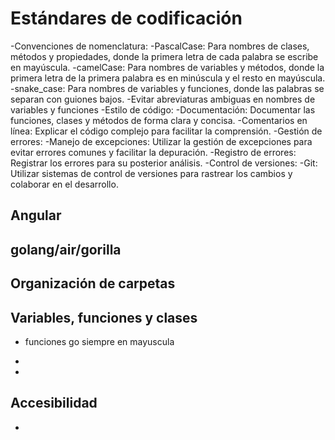 # Estándares de codificación
 -Convenciones de nomenclatura:
    -PascalCase: Para nombres de clases, métodos y propiedades, donde la primera letra de cada palabra se escribe en mayúscula. 
    -camelCase: Para nombres de variables y métodos, donde la primera letra de la primera palabra es en minúscula y el resto en mayúscula. 
    -snake_case: Para nombres de variables y funciones, donde las palabras se separan con guiones bajos.
    -Evitar abreviaturas ambiguas en nombres de variables y funciones
  -Estilo de código:
     -Documentación: Documentar las funciones, clases y métodos de forma clara y concisa. 
     -Comentarios en línea: Explicar el código complejo para facilitar la comprensión. 
  -Gestión de errores:
      -Manejo de excepciones: Utilizar la gestión de excepciones para evitar errores comunes y facilitar la depuración. 
      -Registro de errores: Registrar los errores para su posterior análisis. 
  -Control de versiones:
      -Git: Utilizar sistemas de control de versiones para rastrear los cambios y colaborar en el desarrollo. 

## Angular

## golang/air/gorilla

## Organización de carpetas

## Variables, funciones y clases

- funciones go siempre en mayuscula
-

-

## Accesibilidad

-
